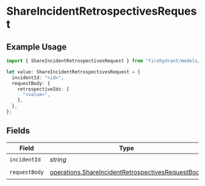 # ShareIncidentRetrospectivesRequest

## Example Usage

```typescript
import { ShareIncidentRetrospectivesRequest } from "firehydrant/models/operations";

let value: ShareIncidentRetrospectivesRequest = {
  incidentId: "<id>",
  requestBody: {
    retrospectiveIds: [
      "<value>",
    ],
  },
};
```

## Fields

| Field                                                                                                                  | Type                                                                                                                   | Required                                                                                                               | Description                                                                                                            |
| ---------------------------------------------------------------------------------------------------------------------- | ---------------------------------------------------------------------------------------------------------------------- | ---------------------------------------------------------------------------------------------------------------------- | ---------------------------------------------------------------------------------------------------------------------- |
| `incidentId`                                                                                                           | *string*                                                                                                               | :heavy_check_mark:                                                                                                     | N/A                                                                                                                    |
| `requestBody`                                                                                                          | [operations.ShareIncidentRetrospectivesRequestBody](../../models/operations/shareincidentretrospectivesrequestbody.md) | :heavy_check_mark:                                                                                                     | N/A                                                                                                                    |